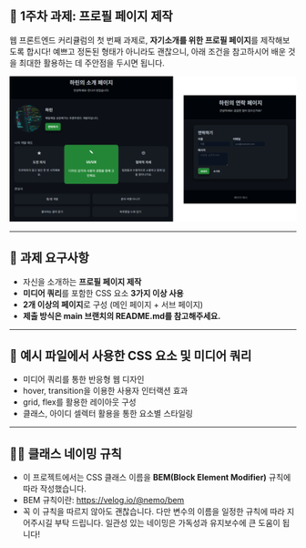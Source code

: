 ## 🌱 1주차 과제: 프로필 페이지 제작

웹 프론트엔드 커리큘럼의 첫 번째 과제로, **자기소개를 위한 프로필 페이지**를 제작해보도록 합시다! 
예쁘고 정돈된 형태가 아니라도 괜찮으니, 아래 조건을 참고하시어 배운 것을 최대한 활용하는 데 주안점을 두시면 됩니다.

![예시 이미지](../week1/example.png)

---

## 📌 과제 요구사항

- 자신을 소개하는 **프로필 페이지 제작**
- **미디어 쿼리**를 포함한 CSS 요소 **3가지 이상 사용**
- **2개 이상의 페이지**로 구성 (메인 페이지 + 서브 페이지)
- **제출 방식은 main 브랜치의 README.md를 참고해주세요.**

---

## 🎨 예시 파일에서 사용한 CSS 요소 및 미디어 쿼리

- 미디어 쿼리를 통한 반응형 웹 디자인
- hover, transition을 이용한 사용자 인터랙션 효과
- grid, flex를 활용한 레이아웃 구성
- 클래스, 아이디 셀렉터 활용을 통한 요소별 스타일링

---

## 🧑‍💻 클래스 네이밍 규칙

- 이 프로젝트에서는 CSS 클래스 이름을 **BEM(Block Element Modifier)** 규칙에 따라 작성했습니다.
- BEM 규칙이란: https://velog.io/@nemo/bem
- 꼭 이 규칙을 따르지 않아도 괜찮습니다. 다만 변수의 이름을 일정한 규칙에 따라 지어주시길 부탁 드립니다. 일관성 있는 네이밍은 가독성과 유지보수에 큰 도움이 됩니다!
